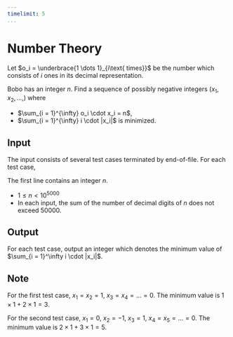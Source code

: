 ```yaml
---
timelimit: 5
...
```


# Number Theory

Let $o_i = \underbrace{1 \dots 1}_{i\text{ times}}$ be the number which consists of $i$ ones in its decimal representation.

Bobo has an integer $n$. Find a sequence of possibly negative integers $(x_1, x_2, \dots, )$ where

* $\sum_{i = 1}^{\infty} o_i \cdot x_i = n$,
* $\sum_{i = 1}^{\infty} i \cdot |x_i|$ is minimized.

## Input

The input consists of several test cases terminated by end-of-file. For each test case,

The first line contains an integer $n$.

* $1 \leq n < 10^{5000}$
* In each input, the sum of the number of decimal digits of $n$ does not exceed $50000$.

## Output

For each test case, output an integer which denotes the minimum value of $\sum_{i = 1}^\infty i \cdot |x_i|$.

<!--SAMPLES-->

## Note

For the first test case, $x_1 = x_2 = 1$, $x_3 = x_4 = \dots = 0$. The minimum value is $1 \times 1 + 2 \times 1 = 3$.

For the second test case, $x_1 = 0$, $x_2 = -1$, $x_3 = 1$, $x_4 = x_5 = \dots = 0$. The minimum value is  $2 \times 1 + 3 \times 1 = 5$.

